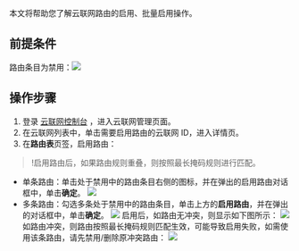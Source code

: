 本文将帮助您了解云联网路由的启用、批量启用操作。

## 前提条件
路由条目为禁用：![](https://qcloudimg.tencent-cloud.cn/raw/83efcec917f2549d9912ee199b68bed2.png)


## 操作步骤
1. 登录 [云联网控制台](https://console.cloud.tencent.com/vpc/ccn) ，进入云联网管理页面。
2. 在云联网列表中，单击需要启用路由的云联网 ID，进入详情页。
3. 在**路由表**页签，启用路由：
>!启用路由后，如果路由规则重叠，则按照最长掩码规则进行匹配。
>
  + 单条路由：单击处于禁用中的路由条目右侧的图标，并在弹出的启用路由对话框中，单击**确定**。
![](https://qcloudimg.tencent-cloud.cn/raw/7317885738795a95024280ae337d18bd.png)
  + 多条路由：勾选多条处于禁用中的路由条目，单击上方的**启用路由**，并在弹出的对话框中，单击**确定**。
 ![](https://qcloudimg.tencent-cloud.cn/raw/69d54a17d25daaeb8c5d8c0b137d08b1.png)
启用后，如路由无冲突，则显示如下图所示：
![](https://qcloudimg.tencent-cloud.cn/raw/a0eef2c8e26d845655d6c1125181bb15.png)
如路由冲突，则路由按照最长掩码规则匹配生效，可能导致启用失败，如需使用该条路由，请先禁用/删除原冲突路由：
![](https://qcloudimg.tencent-cloud.cn/raw/8c5366e20ddbfcd3e738f703dbea8ab8.png)
